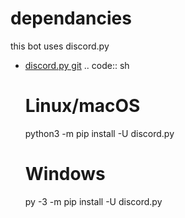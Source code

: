 # dependancies
this bot uses discord.py
* [discord.py git](https://github.com/Rapptz/discord.py)
.. code:: sh

    # Linux/macOS
    python3 -m pip install -U discord.py

    # Windows
    py -3 -m pip install -U discord.py
